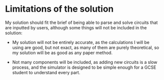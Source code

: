 # Limitations of the solution

My solution should fit the brief of being able to parse and solve
circuits that are inputted by users, although some things will not be
included in the solution:

- My solution will not be entirely accurate, as the calculations I will
	be using are good, but not exact, as many of them are purely
	theoretical, so my solution will be as good as any paper method.

- Not many components will be included, as adding new circuits is a slow
	process, and the simulator is designed to be simple enough for
	a GCSE student to understand every part.


